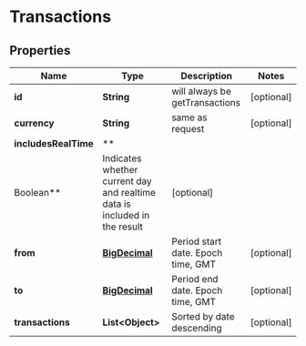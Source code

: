 # Transactions

## Properties

Name | Type | Description | Notes
------------ | ------------- | ------------- | -------------
**id** | **String** | will always be getTransactions |  [optional]
**currency** | **String** | same as request |  [optional]
**includesRealTime** | **
Boolean** | Indicates whether current day and realtime data is included in the result |  [optional]
**from** | [**BigDecimal**](BigDecimal.md) | Period start date. Epoch time, GMT |  [optional]
**to** | [**BigDecimal**](BigDecimal.md) | Period end date. Epoch time, GMT |  [optional]
**transactions** | **List&lt;Object&gt;** | Sorted by date descending |  [optional]



